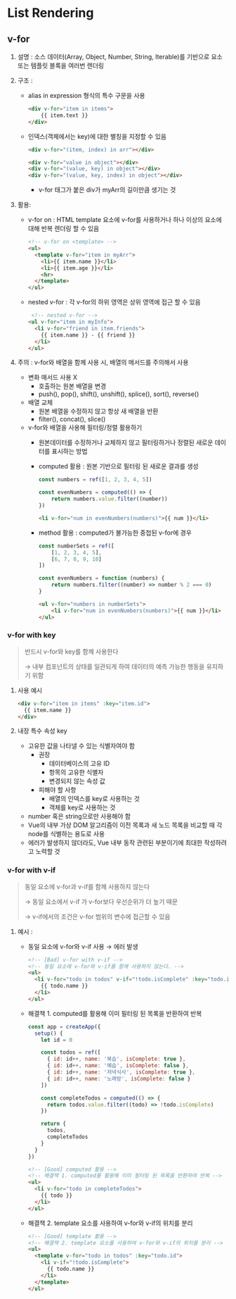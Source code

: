 # List Rendering

## v-for

1. 설명 : 소스 데이터(Array, Object, Number, String, Iterable)를 기반으로 요소 또는 템플릿 블록을 여러번 렌더링
2. 구조 :
    - alias in expression 형식의 특수 구문을 사용
        
        ```html
        <div v-for="item in items">
        	{{ item.text }}
        </div>
        ```
        
    - 인덱스(객체에서는 key)에 대한 별칭을 지정할 수 있음
        
        ```html
        <div v-for="(item, index) in arr"></div>
        
        <div v-for="value in object"></div>
        <div v-for="(value, key) in object"></div>
        <div v-for="(value, key, index) in object"></div>
        ```
        
        - v-for 태그가 붙은 div가 myArr의 길이만큼 생기는 것
3. 활용:
    - v-for on <templates> : HTML template 요소에 v-for를 사용하거나 하나 이상의 요소에 대해 반복 렌더링 할 수 있음
        
        ```html
        <!-- v-for on <template> -->
        <ul>
          <template v-for="item in myArr">
            <li>{{ item.name }}</li>
            <li>{{ item.age }}</li>
            <hr>
          </template>
        </ul>
        ```
        
    - nested v-for : 각 v-for의 하위 영역은 상위 영역에 접근 할 수 있음
        
        ```html
         <!-- nested v-for -->
        <ul v-for="item in myInfo">
          <li v-for="friend in item.friends">
            {{ item.name }} - {{ friend }}
          </li>
        </ul>
        ```
        
4. 주의 : v-for와 배열을 함께 사용 시, 배열의 메서드를 주의해서 사용
    - 변화 매서드 사용 X
        - 호출하는 원본 배열을 변경
        - push(), pop(), shift(), unshift(), splice(), sort(), reverse()
    - 배열 교체
        - 원본 배열을 수정하지 않고 항상 새 배열을 반환
        - filter(), concat(), slice()
    - v-for와 배열을 사용해 필터링/정렬 활용하기
        - 원본데이터를 수정하거나 교체하지 않고 필터링하거나 정렬된 새로운 데이터를 표시하는 방법
        - computed 활용 : 원본 기반으로 필터링 된 새로운 결과를 생성
            
            ```jsx
            const numbers = ref([1, 2, 3, 4, 5])
            
            const evenNumbers = computed(() => {
            	return numbers.value.filter((number))
            })
            ```
            
            ```html
            <li v-for="num in evenNumbers(numbers)">{{ num }}</li>
            ```
            
        - method 활용 : computed가 불가능한 중첩된 v-for에 경우
            
            ```jsx
            const numberSets = ref([
            	[1, 2, 3, 4, 5],
            	[6, 7, 8, 9, 10]
            ])
            
            const evenNumbers = function (numbers) {
            	return numbers.filter((number) => number % 2 === 0)
            }
            ```
            
            ```html
            <ul v-for="numbers in numberSets">
            	<li v-for="num in evenNumbers(numbers)">{{ num }}</li>
            </ul>
            ```
            

### v-for with key

> 반드시 v-for와 key를 함께 사용한다
> 
> 
> → 내부 컴포넌트의 상태를 일관되게 하여 데이터의 예측 가능한 행동을 유지하기 위함
> 
1. 사용 예시
    
    ```html
    <div v-for="item in items" :key="item.id">
      {{ item.name }}
    </div>
    ```
    
2. 내장 특수 속성 key
    - 고유한 값을 나타낼 수 있는 식별자여야 함
        - 권장
            - 데이터베이스의 고유 ID
            - 항목의 고유한 식별자
            - 변경되지 않는 속성 값
        - 피해야 할 사항
            - 배열의 인덱스를 key로 사용하는 것
            - 객체를 key로 사용하는 것
    - number 혹은 string으로만 사용해야 함
    - Vue의 내부 가상 DOM 알고리즘이 이전 목록과 새 노드 목록을 비교할 때 각 node를 식별하는 용도로 사용
    - 에러가 발생하지 않더라도, Vue 내부 동작 관련된 부분이기에 최대한 작성하려고 노력할 것

### v-for with v-if

> 동일 요소에 v-for과 v-if를 함께 사용하지 않는다
> 
> 
> → 동일 요소에서 v-if 가 v-for보다 우선순위가 더 높기 때문
> 
> → v-if에서의 조건은 v-for 범위의 변수에 접근할 수 있음
> 
1. 예시 :
    - 동일 요소에 v-for와 v-if 사용 → 에러 발생
        
        ```html
        <!-- [Bad] v-for with v-if -->
        <!-- 동일 요소에 v-for와 v-if를 함께 사용하지 않는다. -->
        <ul>
          <li v-for="todo in todos" v-if="!todo.isComplete" :key="todo.id">
            {{ todo.name }}
          </li>
        </ul>
        ```
        
    - 해결책 1. computed를 활용해 이미 필터링 된 목록을 반환하여 반복
        
        ```jsx
        const app = createApp({
          setup() {
            let id = 0
        
            const todos = ref([
              { id: id++, name: '복습', isComplete: true },
              { id: id++, name: '예습', isComplete: false },
              { id: id++, name: '저녁식사', isComplete: true },
              { id: id++, name: '노래방', isComplete: false }
            ])
        
            const completeTodos = computed(() => {
              return todos.value.filter((todo) => !todo.isComplete)
            })
        
            return {
              todos,
              completeTodos
            }
          }
        })
        ```
        
        ```html
        <!-- [Good] computed 활용 -->
        <!-- 해결책 1. computed를 활용해 이미 필터링 된 목록을 반환하여 반복 -->
        <ul>
          <li v-for="todo in completeTodos">
            {{ todo }}
          </li>
        </ul>
        ```
        
    - 해결책 2. template 요소를 사용하여 v-for와 v-if의 위치를 분리
        
        ```html
        <!-- [Good] template 활용 -->
        <!-- 해결책 2. template 요소를 사용하여 v-for와 v-if의 위치를 분리 -->
        <ul>
          <template v-for="todo in todos" :key="todo.id">
            <li v-if="!todo.isComplete">
              {{ todo.name }}
            </li>
          </template>
        </ul>
        ```